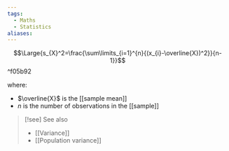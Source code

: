 ```yaml
---
tags:
  - Maths
  - Statistics
aliases:
---
```

$$\Large{s_{X}^2=\frac{\sum\limits_{i=1}^{n}{(x_{i}-\overline{X})^2}}{n-1}}$$^f05b92

where: 
- $\overline{X}$ is the [[sample mean]]
- $n$ is the number of observations in the [[sample]]

> [!see] See also 
> - [[Variance]]
> - [[Population variance]]